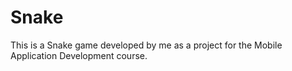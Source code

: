 # Snake
This is a Snake game developed by me as a project for the Mobile Application Development course.
